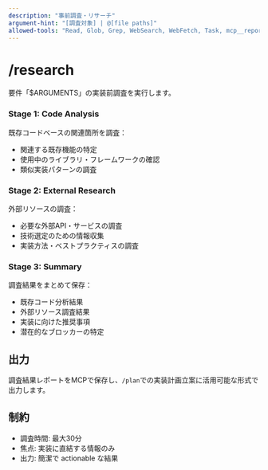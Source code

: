 ```yaml
---
description: "事前調査・リサーチ"
argument-hint: "[調査対象] | @[file paths]"
allowed-tools: "Read, Glob, Grep, WebSearch, WebFetch, Task, mcp__report-manager__*"
---
```


# /research

要件「$ARGUMENTS」の実装前調査を実行します。

### Stage 1: Code Analysis

既存コードベースの関連箇所を調査：

- 関連する既存機能の特定
- 使用中のライブラリ・フレームワークの確認
- 類似実装パターンの調査

### Stage 2: External Research

外部リソースの調査：

- 必要な外部API・サービスの調査
- 技術選定のための情報収集
- 実装方法・ベストプラクティスの調査

### Stage 3: Summary

調査結果をまとめて保存：

- 既存コード分析結果
- 外部リソース調査結果
- 実装に向けた推奨事項
- 潜在的なブロッカーの特定

## 出力

調査結果レポートをMCPで保存し、`/plan`での実装計画立案に活用可能な形式で出力します。

## 制約

- 調査時間: 最大30分
- 焦点: 実装に直結する情報のみ
- 出力: 簡潔で actionable な結果